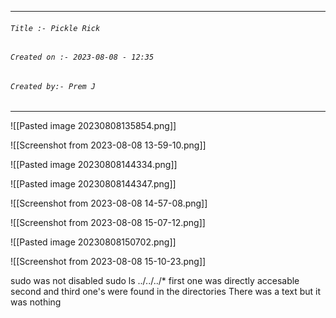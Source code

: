 
***
###### `Title :- Pickle Rick`
###### `Created on :- 2023-08-08 - 12:35`
###### `Created by:- Prem J`
***

![[Pasted image 20230808135854.png]]

![[Screenshot from 2023-08-08 13-59-10.png]]

![[Pasted image 20230808144334.png]]

![[Pasted image 20230808144347.png]]

![[Screenshot from 2023-08-08 14-57-08.png]]

![[Screenshot from 2023-08-08 15-07-12.png]]

![[Pasted image 20230808150702.png]]

![[Screenshot from 2023-08-08 15-10-23.png]]

sudo was not disabled
sudo ls ../../../*
first one was directly accesable
second and third one's were found in the directories
There was a text but it was nothing